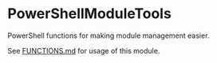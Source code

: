 ﻿# PowerShellModuleTools

PowerShell functions for making module management easier.

See [FUNCTIONS.md](FUNCTIONS.md) for usage of this module.
